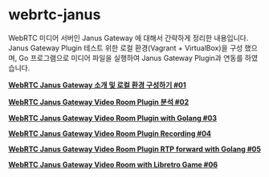 # webrtc-janus

WebRTC 미디어 서버인 Janus Gateway 에 대해서 간략하게 정리한 내용입니다. Janus Gateway Plugin 테스트 위한 로컬 환경(Vagrant + VirtualBox)을 구성 했으며, Go 프로그램으로 미디어 파일을 실행하여 Janus Gateway Plugin과 연동를 하였습니다.


****[WebRTC Janus Gateway 소개 및 로컬 환경 구성하기 #01](https://medium.com/@dudwls96/webrtc-janus-gateway-%EC%86%8C%EA%B0%9C-%EB%B0%8F-%EB%A1%9C%EC%BB%AC-%ED%99%98%EA%B2%BD-%EA%B5%AC%EC%84%B1%ED%95%98%EA%B8%B0-01-e8399d8502dd)****

****[WebRTC Janus Gateway Video Room Plugin 분석 #02](https://medium.com/@dudwls96/webrtc-janus-gateway-video-room-plugin-%EB%B6%84%EC%84%9D-02-3a7dc897d314)****

****[WebRTC Janus Gateway Video Room Plugin with Golang #03](https://medium.com/@dudwls96/webrtc-janus-gateway-video-room-plugin-with-golang-03-e0fa69a52688)****

****[WebRTC Janus Gateway Video Room Plugin Recording #04](https://medium.com/@dudwls96/webrtc-janus-gateway-video-room-plugin-recording-04-a95989a83fcd)****

****[WebRTC Janus Gateway Video Room Plugin RTP forward with Golang #05](https://medium.com/@dudwls96/webrtc-janus-gateway-video-room-plugin-rtp-forward-with-golang-05-72046d16b004)****

****[WebRTC Janus Gateway Video Room with Libretro Game #06](https://medium.com/@dudwls96/webrtc-janus-gateway-video-room-with-libretro-game-06-b5c7f81b0a24)****